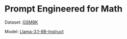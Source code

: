 # Prompt Engineered for Math
Dataset: [GSM8K](https://github.com/openai/grade-school-math)

Model: [Llama-3.1-8B-Instruct](https://www.llama.com/docs/model-cards-and-prompt-formats/llama3_1/)
